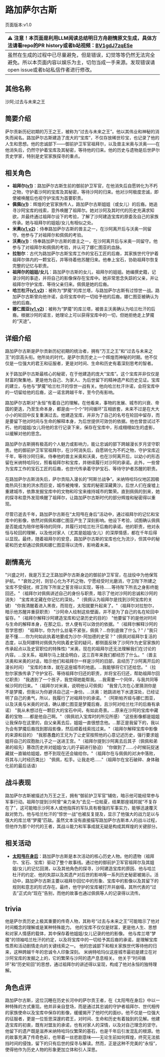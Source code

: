 # 路加萨尔古斯
页面版本:v1.0
 

| :warning: 注意！本页面是利用LLM阅读总结明日方舟剧情原文生成，具体方法请看repo的PR history或者b站视频：[BV1gdJ7zqESe](https://www.bilibili.com/video/BV1gdJ7zqESe/)         |
|:----------------------------|
| 虽然在生成的过程中已尽量避免，但是错误，幻觉等等仍然无法完全避免。所以本页面内容以娱乐为主，切勿当成一手来源。发现错误请open issue或者b站私信作者进行修改。|



## 其他名称
沙阿;过去与未来之王
## 简要介绍
萨尔贡新历纪初期的万王之王，被称为“过去与未来之王”。他以其伟业和神秘的消失而闻名。路加萨尔古斯建造了庞大的“宝库”，不仅存放稀世珍宝，也记录了他的人生和思想。他的忠诚部下——御前护卫军官祖拜尔，以及兽主米奥与沃奥——在他消失后，仍然守护着宝库及其秘密，等待他的归来。他的历史与遗物是后世萨尔贡史学家，特别是史官家族探寻的重点。
## 相关角色
-   **祖拜尔([v1](extended_char_zu_bai_er.md))**：路加萨尔古斯生前的御前护卫军官，在他消失后自愿转化为不朽之物，守护着沙阿的宝库及其秘密，等待沙阿的归来。他对沙阿极度忠诚，即使被唤醒后也视守护宝库为首要职责。
-   **佩佩([v1](char_4058_pepe.md))**：辉煌的史官家族传人，路加萨尔古斯姐姐（或女儿）的后裔。她追寻沙阿宝库的线索，意外唤醒了祖拜尔。她对沙阿及其时代的历史充满求知欲，并最终通过祖拜尔设下的考验，了解了沙阿建造宝库的原委及自己的家族传承。她与祖拜尔的姐姐/女儿有相似之处。
-   **米奥([v1](extended_char_mi_ao.md),[v2](../char_v3/extended_char_mi_ao.md))**：侍奉路加萨尔古斯的兽主之一，在沙阿离开后与沃奥一同留守。他参与了对祖拜尔和佩佩的考验。
-   **沃奥([v1](extended_char_wo_ao.md))**：侍奉路加萨尔古斯的兽主之一，在沙阿离开后与米奥一同留守。他参与了对祖拜尔和佩佩的考验，并认可了娜仁图亚的血脉。
-   **拉恕尔**：古代为路加萨尔古斯宝库工作的宝石工匠的后裔，其家族世代守护着祖拜尔体内的一颗宝石，并等待着他苏醒归来。他奉上宝石，协助祖拜尔恢复完整的记忆与职责。
-   **祖拜尔的姐姐/女儿**：路加萨尔古斯的女儿，祖拜尔的姐姐。她编撰史籍，记录沙阿的事迹，并将自己的影像保存在宝库中。她非常思念失踪的父亲，并让祖拜尔守护宝库、等待父亲归来。佩佩是她的后裔。
-   **哈兰杜汗([v1](extended_char_ha_lan_du_han.md),[v2](../char_v3/extended_char_ha_lan_du_han.md))**：被称为“梦魇”的库兰塔，与路加萨尔古斯有过惊世一战。路加萨尔古斯曾向他许诺，会将宝库中的一切给予他的后裔。娜仁图亚被确认为他的后裔。
-   **娜仁图亚([v1](char_4138_narant.md),[v2](../char_v3/char_4138_narant.md))**：被称为“梦魇”的库兰塔，被兽主沃奥确认为哈兰杜汗的后裔。根据沙阿的诺言，她理论上可以获得宝库中的一切，但她拒绝走上梦魇的“天途”。
## 详细介绍
路加萨尔古斯是萨尔贡新历纪初期的统治者，拥有“万王之王”和“过去与未来之王”的崇高头衔。他所处的时代，是萨尔贡历史上一个辉煌而神秘的时期。他不仅仅是一位强大的君王和征服者，更是对时间、生命和历史有着深刻思考的智者。

关于路加萨尔古斯最核心的秘密，在于他建造的庞大“宝库”。这个宝库并非仅仅是财富的聚集地，更是他为自己、为家人、为后世留下的精神遗产和历史见证。宝库的建立，与他与“梦魇”哈兰杜汗的惊世一战有关。他向哈兰杜汗许诺，会将宝库中的一切留给他的后裔，这一诺言跨越千年，至今仍有影响。

路加萨尔古斯对“永恒”有着自己的理解。在他看来，事物的发展、城市的兴衰、帝国的更迭，乃至生命本身，都是由一个个“时间循环”互相嵌套，未来不过是在大大小小的轮回中反复重演过去。他建造宝库，并非为了自己的名号在轮回中留存，而是要留下他对时间与生命的解释本身，为后世提供可效仿的依据。他也曾尝试过不朽，他的姐姐/女儿将他的言行记录下来，保存在宝库中，形成栩栩如生的虚影，以缓解对他的思念。

路加萨尔古斯拥有极高的个人魅力或影响力，能让忠诚的部下跨越漫长岁月坚守职责。他的御前护卫军官祖拜尔，在沙阿消失后，自愿转化为不朽之物，守护宝库近千年，等待沙阿归来。侍奉他的兽主米奥和沃奥，也在沙阿离开后，以幼小的形态留在米纳特哈玛仪，照看祖拜尔和宝库，并继续履行对沙阿的承诺。此外，一些曾为宝库工作的宝石工匠的后裔，也世代传承着守护宝石、等待守护者苏醒的职责。

在路加萨尔古斯消失后，萨尔贡陷入漫长的“阿斯兰战争”。米纳特哈玛仪地区因极南热风引发的洪水而巨变，城市被掩埋，宝库的秘密深藏黄沙。后世人们在废墟上重建城市，依靠发掘宝库中的文物和珍宝来维持城市的繁荣。直到佩佩的到来，她的探寻和意外发现唤醒了祖拜尔，让路加萨尔古斯时代的部分辉煌和秘密得以重现。

尽管已逝去千年，路加萨尔古斯在“太阳甩在身后”活动中，通过祖拜尔的记忆和宝库中的影像，依然对佩佩和娜仁图亚产生了深刻影响。他设下考验，试图确认佩佩是否能成为陪伴他等待的同伴，并履行对哈兰杜汗后裔的承诺。他的职责，他对永恒与轮回的理解，以及他对家人（尤其是姐姐/女儿）的深厚情感，都在千年后得以显现。最终，随着祖拜尔的安息，路加萨尔古斯的宝库也化为流沙，但其中的秘密和历史却通过佩佩和娜仁图亚得以流传，影响着未来。
## 剧情高光
"兴盛之时，我是万王之王路加萨尔古斯身边的御前护卫军官，在战役中为他保驾护航。"
"衰败之时，则甘心化为不朽之物，宁愿经受时光磨消，守卫陛下所建之宝库不受侵扰，捍卫陛下所宣之誓言得以实现，等待......等待陛下所去之身影终能回还。"（祖拜尔对佩佩讲述自己的身份与职责，暗示了他对沙阿的忠诚和沙阿的消失）
"宝库肯定藏在你记忆的深处。"（佩佩认为祖拜尔是找到沙阿宝库的关键）
"你我清醒着进入黑夜，而现在，太阳就要升起来了。"（祖拜尔对拉恕尔，暗示他苏醒并重获职责）
"沙阿命人绘制这些壁画，并不是为了自己的名在轮回中留存。"（祖拜尔解释沙阿建造宝库和记录历史的目的）
"他要留下的是他对时间与生命的解释本身，在那之后，世人便有可以效仿的依据。"（祖拜尔解释沙阿的哲学思想）
"祖拜尔，你为什么丝毫不紧张，佩佩？...你到底做了什么？" / "我只是不懂......你为何如此执着地要成为沙尔-阿加德的史官？" (佩佩对祖拜尔复活的态度，以及阿娜特对佩佩为何执着史官的疑问，都侧面反映了沙阿作为史官家族的传承起点以及史官职位的特殊性)
"米奥，现在的祖拜尔还无法理解我们在讨论的内容。...没关系，祖拜尔马上就会明白，这三百年来我们都经历了什么。"（兽主沃奥和米奥的对话，暗示他们和祖拜尔一样是沙阿的旧部，且经历了沙阿离开后的漫长时间）
"宝库的本体，就在这座城市的地底。...我能够将它们还给您。"（拉恕尔家族传承了守护宝石、等待祖拜尔归还的职责，并将宝石归还，帮助祖拜尔回忆职责）
"我遇到了一个孩子，我觉得她能帮我。...我需要一个同伴，与我共同等候沙阿的归来。"（祖拜尔对米奥，说明他认可佩佩）
"我曾几次在心里猜测你是不是梦魇，但我以为你避讳自己这一身份。...沃奥：她跳进地下水道深处，已经证明了自己的勇气，所以，我履行了对祖拜尔的承诺。"（阿斯帕齐娅与娜仁图亚，以及沃奥与米奥的对话，确认娜仁图亚是梦魇后裔，且沙阿对哈兰杜汗的后裔有承诺）
"我从未想过在一颗巨大的宝石中间，有如此奇景。...原来在沙阿的宝库中藏着的宝物......都是他自己啊。"（佩佩初入宝库时的所见所感）
"这些影像都是姐姐让我保存在这里的，自父亲离去后，姐姐一直很想念他。...那正是我留下的，我以为会有梦魇后裔找到那段影像，然后顺着线索找过来。"（祖拜尔解释宝库中影像的来源和目的）
"我那愚蠢的王兄为了让史官按照他的心意记述历史，强行要求姐姐将自己的双胞胎儿子之一送进王宫。"（祖拜尔提到沙阿离去后其子（佩佩和弟弟的祖先）篡改历史并对姐姐/女儿的子嗣进行胁迫）
"你做到了......小时候玩捉迷藏就一直输给姐姐，想不到现在还会输给你。"（祖拜尔在与佩佩的对决中落败，将其与儿时经历类比）
"佩佩，松手。让我走吧......"（祖拜尔在宝石破碎、身体融化前的最后话语）
## 战斗表现
路加萨尔古斯被描述为万王之王，拥有“御前护卫军官”辅佐，暗示他可能经常参与军事行动。祖拜尔提到沙阿曾“亲力亲为”去见一位帕夏，结果那座城邦就“不复存在了”，这可能暗示沙阿本人或他指挥的军队具有极强的军事实力，能够迅速覆灭敌对势力。他与哈兰杜汗的“惊世一战”也被反复提及，显示了他强大的战力足以与强大的库兰塔“梦魇”匹敌。虽然文本没有直接描写路加萨尔古斯本人的战斗过程，但他作为那个时代的王者，其战斗能力和军事成就无疑是构成其辉煌的关键部分。
## 相关活动
-   **[太阳甩在身后](../stories/act35side.md)**：路加萨尔古斯是本次活动的核心历史人物。他的遗物（祖拜尔、宝石、宝库）驱动了整个故事线。通过他的御前护卫军官祖拜尔及其姐姐/女儿的记忆回溯，以及其他角色的探寻，沙阿建造宝库的原因、他与哈兰杜汗的约定、他的失踪以及其遗产对后世的影响等一系列历史秘密被揭示。活动中，路加萨尔古斯主要以祖拜尔回忆中的形象、宝库中的影像以及其留下的规则和意志的形式存在。最终，他守护的宝库被打开并崩塌，其所代表的“过去”正式向“现在”告别，而他的故事也通过佩佩等人的记录得以流传。
## trivia
他是萨尔贡历史上极其重要的传奇人物，其称号“过去与未来之王”可能暗示了他对时间概念的理解或是某种特殊能力。
他的宝库不仅仅是财富，更是他人生、思想和对家人情感的载体，其中保存着他姐姐/女儿记录的他的影像。
他与库兰塔“梦魇”的领袖哈兰杜汗的约定，以及将宝库中的一切给予其后裔的承诺，是理解宝库性质和活动剧情走向的关键线索之一。
他的忠诚部下和相关家族世代等待他的归来，这种跨越千年的忠诚令人印象深刻。
米纳特哈玛仪这座城市最初是建立在对沙阿宝库的发掘之上的，它的繁荣与沙阿的遗产息息相关。
他关于“时间循环”和“历史轮回”的思想，通过祖拜尔的讲述得以呈现，构成了他对永恒的独特理解。
## 角色点评
路加萨尔古斯，这位沉睡在历史长河中的萨尔贡王者，在《太阳甩在身后》中以一种特殊的方式重现。他并非亲自登场，而是通过其忠诚的守护者祖拜尔、世代相传的家族使命以及宝库中保存的影像，缓缓揭开了他时代的面纱。他不仅是一位强大的征服者，更是一位哲思深邃的君王，对时间、生命和历史有着独到的见解。他建造宝库的初衷，既有对盟友的承诺，也有对家人的深情，以及对自己理念的坚守。他留下的遗产既是滋养米纳特哈玛仪繁荣的基石，也是千年后引发混乱的根源。他的故事充满了传奇色彩，也带着一丝悲剧意味——无论生前如何辉煌，终究无法抵挡时间的侵蚀，留下的只有后世的探寻与解读。然而，正是这种不完美的“永恒”，使得他作为历史人物的形象更加立体和引人深思。